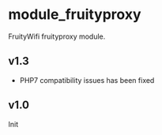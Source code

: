 module_fruityproxy
===============

FruityWifi fruityproxy module.


v1.3
---------------------------------
- PHP7 compatibility issues has been fixed


v1.0
------------
Init
